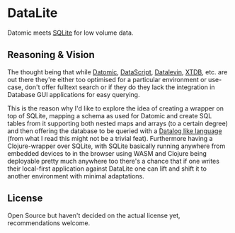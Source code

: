 # DataLite

Datomic meets [SQLite](https://www.sqlite.org/index.html) for low volume data.

## Reasoning & Vision

The thought being that while [Datomic](https://www.datomic.com/), [DataScript](https://github.com/tonsky/datascript), [Datalevin](https://github.com/juji-io/datalevin), [XTDB](https://xtdb.com/), etc. are out there they're either too optimised for a particular environment or use-case, don't offer fulltext search or if they do they lack the integration in Database GUI applications for easy querying. 

This is the reason why I'd like to explore the idea of creating a wrapper on top of SQLite, mapping a schema as used for Datomic and create SQL tables from it supporting both nested maps and arrays (to a certain degree) and then offering the database to be queried with a [Datalog like language](https://docs.xtdb.com/language-reference/datalog-queries/) (from what I read this might not be a trivial feat). Furthermore having a Clojure-wrapper over SQLite, with SQLite basically running anywhere from embedded devices to in the browser using WASM and Clojure being deployable pretty much anywhere too there's a chance that if one writes their local-first application against DataLite one can lift and shift it to another environment with minimal adaptations.

## License

Open Source but haven't decided on the actual license yet, recommendations welcome.